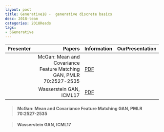```yaml
---
layout: post
title: Generative18 -  generative discrete basics
desc: 2018-team
categories: 2018Reads
tags:
- 5Generative
---
```



| Presenter | Papers | Information| OurPresentation |
| -----: | ----------: | :----- | :----- |
|  | McGan: Mean and Covariance Feature Matching GAN, PMLR 70:2527-2535 | [PDF](https://arxiv.org/abs/1702.08398) |
|  | Wasserstein GAN, ICML17 | [PDF](https://arxiv.org/abs/1701.07875) |



> ####  McGan: Mean and Covariance Feature Matching GAN, PMLR 70:2527-2535


> ####  Wasserstein GAN, ICML17


